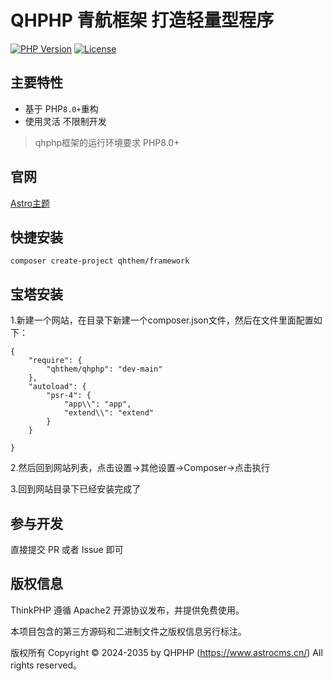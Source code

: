 
# QHPHP 青航框架 打造轻量型程序

[![PHP Version](https://img.shields.io/badge/php-%3E%3D8.0-8892BF.svg)](http://www.php.net/)
[![License](https://poser.pugx.org/topthink/framework/license)](https://packagist.org/packages/topthink/framework)

## 主要特性

- 基于 PHP`8.0+`重构
- 使用灵活 不限制开发

> qhphp框架的运行环境要求 PHP8.0+

## 官网

[Astro主题](https://www.astrocms.cn/)


## 快捷安装

```
composer create-project qhthem/framework
```
## 宝塔安装

1.新建一个网站，在目录下新建一个composer.json文件，然后在文件里面配置如下：

```
{
    "require": {
        "qhthem/qhphp": "dev-main"
    },
    "autoload": {
        "psr-4": {
            "app\\": "app",
            "extend\\": "extend"
        }
    }
    
}
```
2.然后回到网站列表，点击设置->其他设置->Composer->点击执行

3.回到网站目录下已经安装完成了


## 参与开发

直接提交 PR 或者 Issue 即可

## 版权信息

ThinkPHP 遵循 Apache2 开源协议发布，并提供免费使用。

本项目包含的第三方源码和二进制文件之版权信息另行标注。

版权所有 Copyright © 2024-2035 by 	QHPHP (https://www.astrocms.cn/) All rights reserved。

